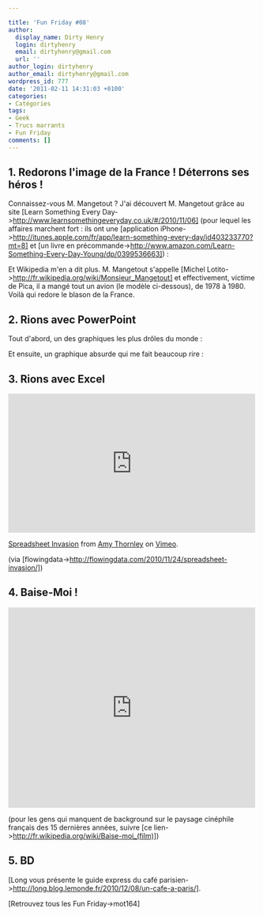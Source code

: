 ```yaml
---

title: 'Fun Friday #08'
author:
  display_name: Dirty Henry
  login: dirtyhenry
  email: dirtyhenry@gmail.com
  url: ''
author_login: dirtyhenry
author_email: dirtyhenry@gmail.com
wordpress_id: 777
date: '2011-02-11 14:31:03 +0100'
categories:
- Catégories
tags:
- Geek
- Trucs marrants
- Fun Friday
comments: []
---
```

<h2>1. Redorons l'image de la France ! Déterrons ses héros !</h2>

Connaissez-vous M. Mangetout ? J'ai découvert M. Mangetout grâce au site [Learn Something Every Day->http://www.learnsomethingeveryday.co.uk/#/2010/11/06] (pour lequel les affaires marchent fort : ils ont une [application iPhone->http://itunes.apple.com/fr/app/learn-something-every-day/id403233770?mt=8] et [un livre en précommande->http://www.amazon.com/Learn-Something-Every-Day-Young/dp/0399536663]) :

<img464>

Et Wikipedia m'en a dit plus. M. Mangetout s'appelle [Michel Lotito->http://fr.wikipedia.org/wiki/Monsieur_Mangetout] et effectivement, victime de Pica, il a mangé tout un avion (le modèle ci-dessous), de 1978 à 1980. Voilà qui redore le blason de la France.

<img465>

<h2>2. Rions avec PowerPoint</h2>

Tout d'abord, un des graphiques les plus drôles du monde :

<img466>

Et ensuite, un graphique absurde qui me fait beaucoup rire :

<img467>

<h2>3. Rions avec Excel</h2>

<iframe src="http://player.vimeo.com/video/16845078" width="500" height="281" frameborder="0"></iframe><p><a href="http://vimeo.com/16845078">Spreadsheet Invasion</a> from <a href="http://vimeo.com/iammow">Amy Thornley</a> on <a href="http://vimeo.com">Vimeo</a>.</p>

(via [flowingdata->http://flowingdata.com/2010/11/24/spreadsheet-invasion/])

<h2>4. Baise-Moi !</h2>

<iframe title="YouTube video player" width="500" height="405" src="http://www.youtube.com/embed/pPNtNj3cSxU?rel=0" frameborder="0" allowfullscreen></iframe>

(pour les gens qui manquent de background sur le paysage cinéphile français des 15 dernières années, suivre [ce lien->http://fr.wikipedia.org/wiki/Baise-moi_(film)])

<h2>5. BD</h2>

[Long vous présente le guide express du café parisien->http://long.blog.lemonde.fr/2010/12/08/un-cafe-a-paris/].

[Retrouvez tous les Fun Friday->mot164]
